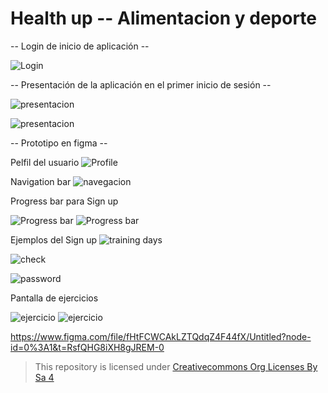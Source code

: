 # Health up -- Alimentacion y deporte
    
-- Login de inicio de aplicación --

![Login](img/login.png)

-- Presentación de la aplicación en el primer inicio de sesión --

![presentacion](img/presentacion1.png)

![presentacion](img/presentacion2.png)

-- Prototipo en figma --

Pelfil del usuario
![Profile](img/profile.png)

Navigation bar
![navegacion](img/navegacion.png)

Progress bar para Sign up

![Progress bar](img/progress1.png)      ![Progress bar](img/progress2.png)

Ejemplos del Sign up
![training days](img/capable.png)

![check](img/check.png)

![password](img/password.png)

Pantalla de ejercicios

![ejercicio](img/ejercicios1.png)       ![ejercicio](img/ejercicios2.png)







https://www.figma.com/file/fHtFCWCAkLZTQdqZ4F44fX/Untitled?node-id=0%3A1&t=RsfQHG8iXH8gJREM-0


>This repository is licensed under
>[Creativecommons Org Licenses By Sa 4](http://creativecommons.org/licenses/by-sa/4.0/)